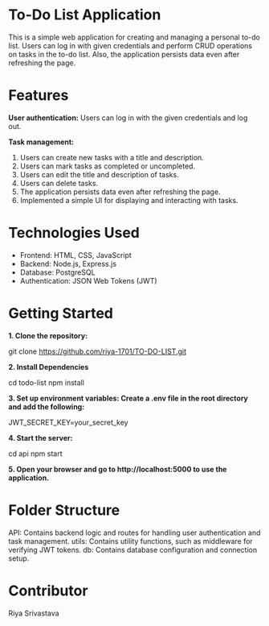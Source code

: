 # To-Do List Application
This is a simple web application for creating and managing a personal to-do list. Users can log in with given credentials and perform CRUD operations on tasks in the to-do list. Also, the application persists data even after refreshing the page.

# Features

**User authentication:** Users can log in with the given credentials and log out.

**Task management:**
  1. Users can create new tasks with a title and description.
  2. Users can mark tasks as completed or uncompleted.
  3. Users can edit the title and description of tasks.
  4. Users can delete tasks.
  5. The application persists data even after refreshing the page.
  6. Implemented a simple UI for displaying and interacting with tasks.

# Technologies Used

- Frontend: HTML, CSS, JavaScript
- Backend: Node.js, Express.js
- Database: PostgreSQL
- Authentication: JSON Web Tokens (JWT)

# Getting Started

**1. Clone the repository:**

   git clone https://github.com/riya-1701/TO-DO-LIST.git

**2. Install Dependencies**

cd todo-list
npm install

**3. Set up environment variables: Create a .env file in the root directory and add the following:**

JWT_SECRET_KEY=your_secret_key

**4. Start the server:**

cd api
npm start

**5. Open your browser and go to http://localhost:5000 to use the application.**

# Folder Structure

API: Contains backend logic and routes for handling user authentication and task management.
utils: Contains utility functions, such as middleware for verifying JWT tokens.
db: Contains database configuration and connection setup.

# Contributor

Riya Srivastava
